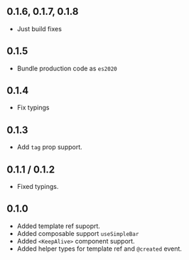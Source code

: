 ## 0.1.6, 0.1.7, 0.1.8

-  Just build fixes

## 0.1.5

-  Bundle production code as `es2020`

## 0.1.4

-  Fix typings

## 0.1.3

-  Add `tag` prop support.

## 0.1.1 / 0.1.2

-  Fixed typings.

## 0.1.0

-  Added template ref supoprt.
-  Added composable support `useSimpleBar`
-  Added `<KeepAlive>` component support.
-  Added helper types for template ref and `@created` event.
